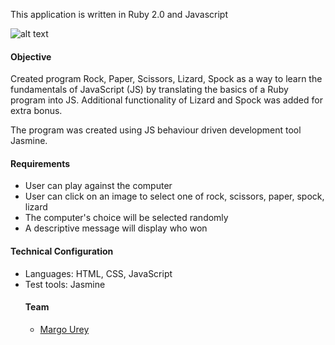 This application is written in Ruby 2.0 and Javascript

![alt text](https://s3.amazonaws.com/Github-14/RPSLS.png "Rock, Paper, Scissors, Lizard, Spock")

<h4>Objective</h4>
Created program Rock, Paper, Scissors, Lizard, Spock as a way to learn the fundamentals of JavaScript (JS) by translating the basics of a Ruby program into JS. Additional functionality of Lizard and Spock was added for extra bonus. 
<p>The program was created using JS behaviour driven development tool Jasmine.</p>
<h4>Requirements</h4>
<ul>
  <li>User can play against the computer</li>
<li>User can click on an image to select one of rock, scissors, paper, spock, lizard</li>
<li>The computer's choice will be selected randomly</li>
<li>A descriptive message will display who won</li> 
</ul>
<h4>Technical Configuration</h4>
<ul>
<li>Languages: HTML, CSS, JavaScript</li>
<li>Test tools: Jasmine</li>


<h4>Team</h4>
<ul>
<li><a href="https://github.com/margOnline">Margo Urey</a>
</li>
</ul>



